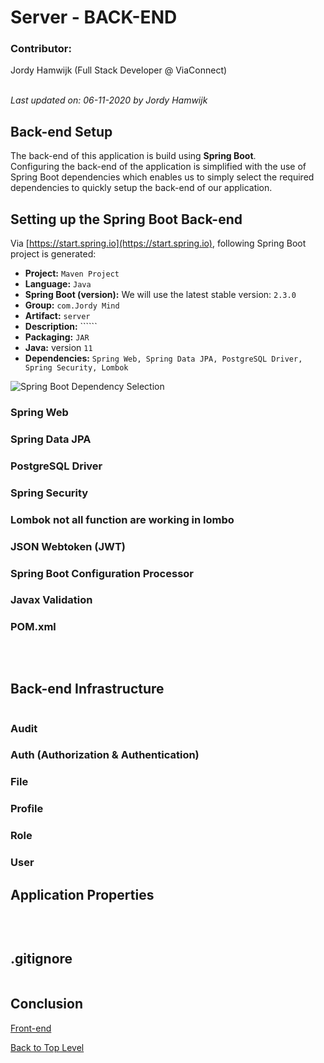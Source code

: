 # Server - BACK-END

### Contributor:

Jordy Hamwijk (Full Stack Developer @ ViaConnect)<br />
<br />

*Last updated on: 06-11-2020 by Jordy Hamwijk*
<br />

## Back-end Setup

The back-end of this application is build using **Spring Boot**.<br />
Configuring the back-end of the application is simplified with the use of Spring Boot dependencies which enables us to simply select the required dependencies to quickly setup the back-end of our application.
<br />

## Setting up the Spring Boot Back-end

Via [https://start.spring.io](https://start.spring.io), following Spring Boot project is generated:
* **Project:** ```Maven Project```<br />
* **Language:** ```Java```<br />
* **Spring Boot (version):** We will use the latest stable version: ```2.3.0```<br />
* **Group:** ```com.Jordy Mind```<br />
* **Artifact:** ```server```<br />
* **Description:** ``````<br />
* **Packaging:** ```JAR```<br />
* **Java:** version ```11```<br />
* **Dependencies:** ```Spring Web, Spring Data JPA, PostgreSQL Driver, Spring Security, Lombok```<br />

![Spring Boot Dependency Selection](https://raw.githubusercontent.com/hogeschoolnovi/eindopdracht-jeffrey-jordy/master/images/01-spring-boot-generated-project.JPG?token=AOL7G77AVRY6UD6CGRK4BFS6ZVR7U)
<br />

### Spring Web

### Spring Data JPA

### PostgreSQL Driver

### Spring Security

### Lombok not all function are working in lombo

### JSON Webtoken (JWT)

### Spring Boot Configuration Processor

### Javax Validation

### POM.xml

```xml


```

<br />

## Back-end Infrastructure


```

```

### Audit

### Auth (Authorization & Authentication)

### File

### Profile

### Role

### User


## Application Properties



```bash

```

<br />

## .gitignore

```bash
```
## Conclusion


[Front-end]()


[Back to Top Level]()

